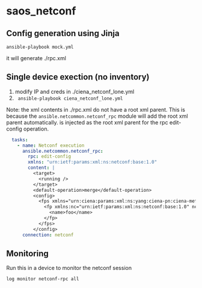 # saos_netconf

## Config generation using Jinja

`ansible-playbook mock.yml`

it will generate ./rpc.xml

## Single device exection (no inventory)

1. modify IP and creds in ./ciena_netconf_lone.yml
2. ` ansible-playbook ciena_netconf_lone.yml`

Note: the xml contents in ./rpc.xml do not have a root xml parent. This is because the `ansible.netcommon.netconf_rpc` module will add the root xml parent automatically. <edit-config> </edit-config> is injected as the root xml parent for the rpc edit-config operation.

```yml
  tasks:
    - name: Netconf execution
      ansible.netcommon.netconf_rpc:
        rpc: edit-config
        xmlns: "urn:ietf:params:xml:ns:netconf:base:1.0"
        content: |
          <target>
            <running />
          </target>
          <default-operation>merge</default-operation>
          <config>
            <fps xmlns="urn:ciena:params:xml:ns:yang:ciena-pn:ciena-mef-fp">
              <fp xmlns:nc="urn:ietf:params:xml:ns:netconf:base:1.0" nc:operation="remove">
                <name>foo</name>
              </fp>
            </fps>
          </config>
      connection: netconf
```

## Monitoring

Run this in a device to monitor the netconf session

```bash
log monitor netconf-rpc all
```
